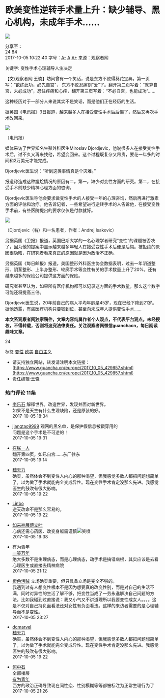# 欧美变性逆转手术量上升：缺少辅导、黑心机构，未成年手术……

![](../images/mian-logo.png)

分享至：  
24 [84](#comment "查看评论")  
2017-10-05 10:22:40 字号：[A-](javascript:void(0);) [A](javascript:void(0);) [A+](javascript:void(0);) 来源：观察者网  

关键字: 变性手术心理辅导人生决定

【文/观察者网 王骁】坊间曾有一个笑话，说是东方不败得葵花宝典，第一页写：“欲练此功，必先自宫”， 东方不败忍痛割“爱”了。翻开第二页写着：“就算自宫，未必成功”，忍住疼痛和心疼，翻开第三页写着：“不必自宫，也能成功”……

这种经历对于一部分人来说其实不是笑话，而是他们正在经历的生活。

据英国《电讯报》3日报道，越来越多人在接受变性手术后后悔了，然后又再次手术改回来。

![](http://i.guancha.cn/news/2017/10/05/20171005082451799.jpg)  

（电讯报）

媒体采访了世界知名生殖外科医生Miroslav Djordjevic，他说很多人在接受变性手术后，过不久又再来找他，希望变回来。这个过程既复杂又昂贵，要花一年多的时间和2万美元才能完成。

Djordjevic医生说：“听到这类事情真是个灾难。”

报道称造成这种尴尬情况的原因有二。第一，缺少对变性方面的研究。第二，在接受手术前缺少精神心理方面的咨询。

Djordjevic医生称他会要求做变性手术的人接受一年的心理咨询，然后再进行激素方面的评估和治疗。他告诉记者，一些希望进行逆转手术的人告诉他，在接受变性手术前，有些医院提出的要求仅仅是付款就好。

![](http://i.guancha.cn/news/2017/10/05/20171005085951801.jpg)  

（Djordjevic（右）和一名患者，作者：Andrej Isakovic）

另据英国《卫报》报道，英国巴斯大学的一名心理学者研究“变性”的课题被否决了，因为他的提案中显示越来越多年轻人在接受变性手术后便是后悔。被拒绝的原因很隐晦，在研究者看来真正的原因就是因为政治不正确。

另据英国《每日邮报》报道，美国整形外科医生协会数据表明，过去一年阴道整形、阴茎整形、上半身整形、轮廓手术等变性有关的手术数量上升了20%。还有越来越多的保险公司提供这方面的保险。

研究者甚至认为，如果所有医疗机构都可以记录这方面的手术数量，那么这个数字可能还将提高三倍。

Djordjevic医生说，20年前自己的病人平均年龄是45岁，现在已经下降到21岁。据他透露，有些医疗机构只要钱到位，甚至向未成年人提供变性手术……

**本文系观察者网独家稿件，文章内容纯属作者个人观点，不代表平台观点，未经授权，不得转载，否则将追究法律责任。关注观察者网微信guanchacn，每日阅读趣味文章。**

24

标签 [变性](../search/?k=%E5%8F%98%E6%80%A7) [欧美](../search/?k=%E6%AC%A7%E7%BE%8E) [自由主义](../search/?k=%E8%87%AA%E7%94%B1%E4%B8%BB%E4%B9%89)

- 请支持独立网站，转发请注明本文链接：[https://www.guancha.cn/europe/2017_10_05_429857.shtml](https://www.guancha.cn/europe/2017_10_05_429857.shtml)
- 责任编辑:王骁

### 热门评论 11条

- [李乐石](//user.guancha.cn/user/personal-homepage?uid=13687) 解释世界，改造世界，发现并面对新世界。  
如果不是天生有什么生理缺陷，还是原装的好。  
2017-10-05 18:34

- [jiangtao9999](//user.guancha.cn/user/personal-homepage?uid=114388) 观网的黑名单，是保护假信息被戳穿用的  
问题是这个手术是不可逆的！  
2017-10-05 19:31

- [在朕一人](//user.guancha.cn/user/personal-homepage?uid=191252)  
翻开第四页，如已自宫……东厂往东  
2017-10-05 19:14

- [嵇无力](//user.guancha.cn/user/personal-homepage?uid=122234)  
确实，虽然体会不到变性人内心的那种渴望，但我感觉多数人都把问题想简单了，以为做了手术就能完全变成异性。现在变性手术肯定没那么先进。我感觉医生的鼓吹有很大影响。  
2017-10-05 19:22

- [Linbo](//user.guancha.cn/user/personal-homepage?uid=5007)  
逆天改命不是那么容易的。  
2017-10-05 19:22

- [如来神展傅立叶](//user.guancha.cn/user/personal-homepage?uid=79165)  
心病还需心药医、改变身躯需谨慎![笑喷](http://user.guancha.cn/static/imgs/smiles/1/kbsa_thumb.gif)  
2017-10-05 19:38

- [有为青年](//user.guancha.cn/user/personal-homepage?uid=15045)  
[一笑万年](//user.guancha.cn/user/personal-homepage?uid=156999)  
绝大多数不是生理病态，而是心理病态，动手术是搞错病根，其实应该是去看心理医生或直接去精神病院  
2017-10-05 21:12

- [橙色污贼](//user.guancha.cn/user/personal-homepage?uid=75282) 立场确实重要，但只具备立场是完全不够的。  
我遇到过有人想变性根本不是因为想要真的改变性别，而是对自己的生活不满，同时对异性的生活了解不够，把变性当成了一劳永逸解决自己问题的方法。比如我碰到过直接说：我又小气又不讲道理所以我要变性成女人。。。。这是不仅对自己持负面看法还对女性有负面看法。这样的来访者需要的是心理辅导而不是变性。  
2017-10-05 23:27

- [dcmarvel](//user.guancha.cn/user/personal-homepage?uid=9983)  
[嵇无力](//user.guancha.cn/user/personal-homepage?uid=122234)  
确实，虽然体会不到变性人内心的那种渴望，但我感觉多数人都把问题想简单了，以为做了手术就能完全变成异性。现在变性手术肯定没那么先进。我感觉医生的鼓吹有很大影响。  
2017-10-05 19:22

- [何中石](//user.guancha.cn/user/personal-homepage?uid=43599)  
全部楼层  
[有为青年](//user.guancha.cn/user/personal-homepage?uid=15045)  
西方的政治正确导致现在同性恋、性别模糊等等都被标注为正常生理行为了  
2017-10-05 21:26
<!-- tcd_original_link https://www.guancha.cn/europe/2017_10_05_429857.shtml -->
